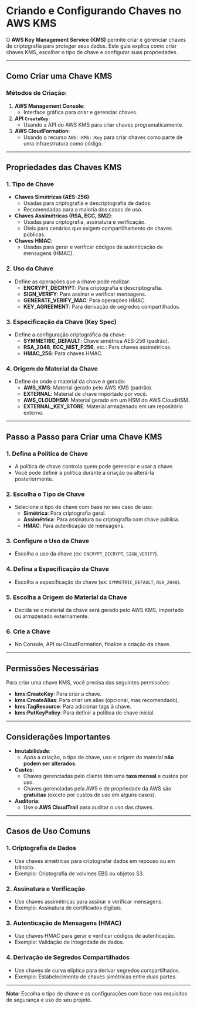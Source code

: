 # Criando e Configurando Chaves no AWS KMS

O **AWS Key Management Service (KMS)** permite criar e gerenciar chaves de criptografia para proteger seus dados. Este guia explica como criar chaves KMS, escolher o tipo de chave e configurar suas propriedades.

---

## Como Criar uma Chave KMS

### Métodos de Criação:
1. **AWS Management Console**:  
   - Interface gráfica para criar e gerenciar chaves.
2. **API `CreateKey`**:  
   - Usando a API do AWS KMS para criar chaves programaticamente.
3. **AWS CloudFormation**:  
   - Usando o recurso `AWS::KMS::Key` para criar chaves como parte de uma infraestrutura como código.

---

## Propriedades das Chaves KMS

### 1. **Tipo de Chave**
- **Chaves Simétricas (AES-256)**:  
  - Usadas para criptografia e descriptografia de dados.
  - Recomendadas para a maioria dos casos de uso.
- **Chaves Assimétricas (RSA, ECC, SM2)**:  
  - Usadas para criptografia, assinatura e verificação.
  - Úteis para cenários que exigem compartilhamento de chaves públicas.
- **Chaves HMAC**:  
  - Usadas para gerar e verificar códigos de autenticação de mensagens (HMAC).

### 2. **Uso da Chave**
- Define as operações que a chave pode realizar:
  - **ENCRYPT_DECRYPT**: Para criptografia e descriptografia.
  - **SIGN_VERIFY**: Para assinar e verificar mensagens.
  - **GENERATE_VERIFY_MAC**: Para operações HMAC.
  - **KEY_AGREEMENT**: Para derivação de segredos compartilhados.

### 3. **Especificação da Chave (Key Spec)**
- Define a configuração criptográfica da chave:
  - **SYMMETRIC_DEFAULT**: Chave simétrica AES-256 (padrão).
  - **RSA_2048**, **ECC_NIST_P256**, etc.: Para chaves assimétricas.
  - **HMAC_256**: Para chaves HMAC.

### 4. **Origem do Material da Chave**
- Define de onde o material da chave é gerado:
  - **AWS_KMS**: Material gerado pelo AWS KMS (padrão).
  - **EXTERNAL**: Material de chave importado por você.
  - **AWS_CLOUDHSM**: Material gerado em um HSM do AWS CloudHSM.
  - **EXTERNAL_KEY_STORE**: Material armazenado em um repositório externo.

---

## Passo a Passo para Criar uma Chave KMS

### 1. **Defina a Política de Chave**
- A política de chave controla quem pode gerenciar e usar a chave.
- Você pode definir a política durante a criação ou alterá-la posteriormente.

### 2. **Escolha o Tipo de Chave**
- Selecione o tipo de chave com base no seu caso de uso:
  - **Simétrica**: Para criptografia geral.
  - **Assimétrica**: Para assinatura ou criptografia com chave pública.
  - **HMAC**: Para autenticação de mensagens.

### 3. **Configure o Uso da Chave**
- Escolha o uso da chave (ex: `ENCRYPT_DECRYPT`, `SIGN_VERIFY`).

### 4. **Defina a Especificação da Chave**
- Escolha a especificação da chave (ex: `SYMMETRIC_DEFAULT`, `RSA_2048`).

### 5. **Escolha a Origem do Material da Chave**
- Decida se o material da chave será gerado pelo AWS KMS, importado ou armazenado externamente.

### 6. **Crie a Chave**
- No Console, API ou CloudFormation, finalize a criação da chave.

---

## Permissões Necessárias
Para criar uma chave KMS, você precisa das seguintes permissões:
- **kms:CreateKey**: Para criar a chave.
- **kms:CreateAlias**: Para criar um alias (opcional, mas recomendado).
- **kms:TagResource**: Para adicionar tags à chave.
- **kms:PutKeyPolicy**: Para definir a política de chave inicial.

---

## Considerações Importantes
- **Imutabilidade**:  
  - Após a criação, o tipo de chave, uso e origem do material **não podem ser alterados**.
- **Custos**:  
  - Chaves gerenciadas pelo cliente têm uma **taxa mensal** e custos por uso.
  - Chaves gerenciadas pela AWS e de propriedade da AWS são **gratuitas** (exceto por custos de uso em alguns casos).
- **Auditoria**:  
  - Use o **AWS CloudTrail** para auditar o uso das chaves.

---

## Casos de Uso Comuns

### 1. **Criptografia de Dados**
- Use chaves simétricas para criptografar dados em repouso ou em trânsito.
- Exemplo: Criptografia de volumes EBS ou objetos S3.

### 2. **Assinatura e Verificação**
- Use chaves assimétricas para assinar e verificar mensagens.
- Exemplo: Assinatura de certificados digitais.

### 3. **Autenticação de Mensagens (HMAC)**
- Use chaves HMAC para gerar e verificar códigos de autenticação.
- Exemplo: Validação de integridade de dados.

### 4. **Derivação de Segredos Compartilhados**
- Use chaves de curva elíptica para derivar segredos compartilhados.
- Exemplo: Estabelecimento de chaves simétricas entre duas partes.

---

**Nota:** Escolha o tipo de chave e as configurações com base nos requisitos de segurança e uso do seu projeto.
